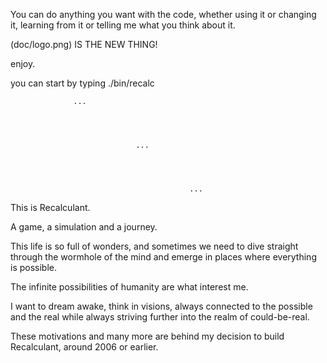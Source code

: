 

You can do anything you want with the code, whether using it or 
changing it, learning from it or telling me what you think about it. 

(doc/logo.png) IS THE NEW THING!

enjoy. 

you can start by typing ./bin/recalc








                  ... 




                                ... 




                                            ... 
This is Recalculant. 

A game, a simulation and a journey. 

This life is so full of wonders, and sometimes we need to dive straight through 
the wormhole of the mind and emerge in places where everything is possible. 

The infinite possibilities of humanity are what interest me. 

I want to dream awake, think in visions, always connected to the possible and 
the real while always striving further into the realm of could-be-real. 

These motivations and many more are behind my decision to build Recalculant, 
around 2006 or earlier. 



